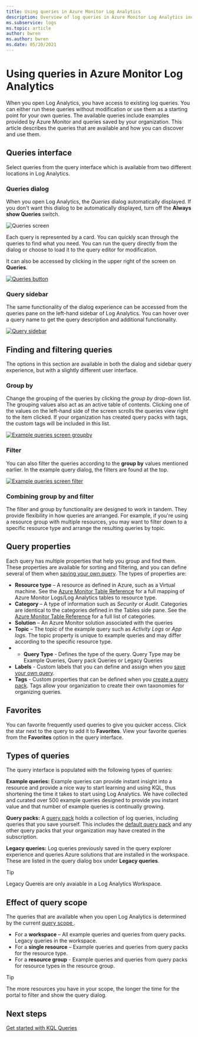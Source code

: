 ```yaml
---
title: Using queries in Azure Monitor Log Analytics 
description: Overview of log queries in Azure Monitor Log Analytics including different types of queries and sample queries that you can use.
ms.subservice: logs
ms.topic: article
author: bwren
ms.author: bwren
ms.date: 05/20/2021
---
```


# Using queries in Azure Monitor Log Analytics
When you open Log Analytics, you have access to existing log queries. You can either run these queries without modification or use them as a starting point for your own queries. The available queries include examples provided by Azure Monitor and queries saved by your organization. This article describes the queries that are available and how you can discover and use them.


## Queries interface
Select queries from the query interface which is available from two different locations in Log Analytics.

### Queries dialog

When you open Log Analytics, the *Queries* dialog automatically displayed. If you don't want this dialog to be automatically displayed, turn off the **Always show Queries** switch.

![Queries screen](media/queries/query-start.png)


Each query is represented by a card. You can quickly scan through the queries to find what you need. You can run the query directly from the dialog or choose to load it to the query editor for modification.

It can also be accessed by clicking in the upper right of the screen on **Queries**.

[![Queries button](media/queries/queries-button.png)](media/queries/queries-button.png#lightbox)

### Query sidebar

The same functionality of the dialog experience can be accessed from the queries pane on the left-hand sidebar of Log Analytics. You can hover over a query name to get the query description and additional functionality.

[![Query sidebar](media/queries/query-sidebar.png)](media/queries/query-sidebar.png#lightbox)

## Finding and filtering queries

The options in this section are available in both the dialog and sidebar query experience, but with a slightly different user interface.  


### Group by

Change the grouping of the queries by clicking the *group by* drop-down list. The grouping values also act as an active table of contents. Clicking one of the values on the left-hand side of the screen scrolls the queries view right to the item clicked. If your organization has created query packs with tags, the custom tags will be included in this list.

[![Example queries screen groupby](media/queries/example-query-groupby.png)](media/queries/example-query-groupby.png#lightbox)



### Filter

You can also filter the queries according to the **group by** values mentioned earlier. In the example query dialog, the filters are found at the top.

[![Example queries screen filter](media/queries/example-query-filter.png)](media/queries/example-query-filter.png#lightbox)

### Combining group by and filter

The filter and group by functionality are designed to work in tandem. They provide flexibility in how queries are arranged. For example, if you're using a resource group with multiple resources, you may want to filter down to a specific resource type and arrange the resulting queries by topic.

## Query properties
Each query has multiple properties that help you group and find them. These properties are available for sorting and filtering, and you can define several of them when [saving your own query](save-query.md). The types of properties are:

- **Resource type** – A resource as defined in Azure, such as a Virtual machine. See the [Azure Monitor Table Reference](/azure/azure-monitor/reference/tables/tables-resourcetype) for a full mapping of Azure Monitor Logs/Log Analytics tables to resource type.  
- **Category** – A type of information such as *Security* or *Audit*. Categories are identical to the categories defined in the Tables side pane. See the [Azure Monitor Table Reference](/azure/azure-monitor/reference/tables/tables-category) for a full list of categories.  
- **Solution** – An Azure Monitor solution associated with the queries
- **Topic** – The topic of the example query such as *Activity Logs* or *App logs*. The topic property is unique to example queries and may differ according to the specific resource type.
- - **Query Type** - Defines the type of the query. Query Type may be Example Queries, Query pack Queries or Legacy Queries
- **Labels** - Custom labels that you can define and assign when you [save your own query](save-query.md).
- **Tags** - Custom properties that can be defined when you [create a query pack](query-packs.md). Tags allow your organization to create their own taxonomies for organizing queries.

## Favorites
You can favorite frequently used queries to give you quicker access. Click the star next to the query to add it to **Favorites**. View your favorite queries from the **Favorites** option in the query interface.

## Types of queries
The query interface is populated with the following types of queries:

**Example queries:** Example queries can provide instant insight into a resource and provide a nice way to start learning and using KQL, thus shortening the time it takes to start using Log Analytics. We have collected and curated over 500 example queries designed to provide you instant value and that number of example queries is continually growing.

**Query packs:** A [query pack](query-packs.md) holds a collection of log queries, including queries that you save yourself. This includes the [default query pack](query-packs.md#default-query-pack) and any other query packs that your organization may have created in the subscription.

**Legacy queries:** Log queries previously saved in the query explorer experience and queries Azure solutions that are installed in the workspace. These are listed in the query dialog box under **Legacy queries**.
>[!TIP]
> Legacy Quereis are only avaiable in a Log Analytics Workspace.

## Effect of query scope
The queries that are available when you open Log Analytics is determined by the current [query scope ](scope.md).

- For a **workspace** – All example queries and queries from query packs. Legacy queries in the workspace.
- For a **single resource** – Example queries and queries from query packs for the resource type. 
- For a **resource group** - Example queries and queries from query packs for resource types in the resource group. 

> [!TIP]
> The more resources you have in your scope, the longer the time for the portal to filter and show the query dialog.


## Next steps

[Get started with KQL Queries](get-started-queries.md)

